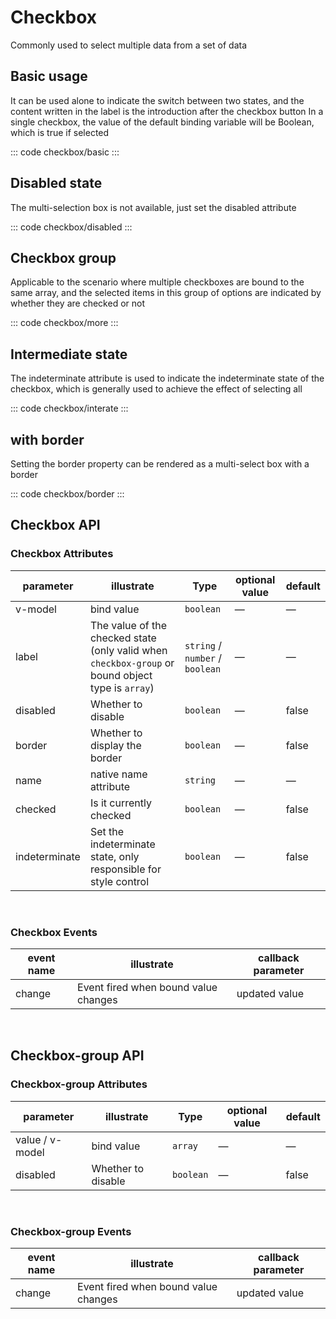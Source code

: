 <script setup>
import basic from 'exam/checkbox/basic.vue'
import disabled from 'exam/checkbox/disabled.vue'
import more from 'exam/checkbox/more.vue'
import interate from 'exam/checkbox/interate.vue'
import border from 'exam/checkbox/border.vue'
</script>

# Checkbox

Commonly used to select multiple data from a set of data

## Basic usage

It can be used alone to indicate the switch between two states, and the content written in the label is the introduction after the checkbox button
In a single checkbox, the value of the default binding variable will be Boolean, which is true if selected

::: code checkbox/basic
<basic></basic>
:::

## Disabled state

The multi-selection box is not available, just set the disabled attribute

::: code checkbox/disabled
<disabled></disabled>
:::

## Checkbox group

Applicable to the scenario where multiple checkboxes are bound to the same array, and the selected items in this group of options are indicated by whether they are checked or not

::: code checkbox/more
<more></more>
:::

## Intermediate state

The indeterminate attribute is used to indicate the indeterminate state of the checkbox, which is generally used to achieve the effect of selecting all

::: code checkbox/interate
<interate></interate>
:::

## with border

Setting the border property can be rendered as a multi-select box with a border

::: code checkbox/border
<border></border>
:::

## Checkbox API

### Checkbox Attributes

| parameter     | illustrate                                                                                        | Type                            | optional value | default |
| ------------- | ------------------------------------------------------------------------------------------------- | ------------------------------- | -------------- | ------- |
| v-model       | bind value                                                                                        | `boolean`                       | —              | —       |
| label         | The value of the checked state (only valid when `checkbox-group` or bound object type is `array`) | `string` / `number` / `boolean` | —              | —       |
| disabled      | Whether to disable                                                                                | `boolean`                       | —              | false   |
| border        | Whether to display the border                                                                     | `boolean`                       | —              | false   |
| name          | native name attribute                                                                             | `string`                        | —              | —       |
| checked       | Is it currently checked                                                                           | `boolean`                       | —              | false   |
| indeterminate | Set the indeterminate state, only responsible for style control                                   | `boolean`                       | —              | false   |

<br/>

### Checkbox Events

| event name | illustrate                           | callback parameter |
| ---------- | ------------------------------------ | ------------------ |
| change     | Event fired when bound value changes | updated value      |

<br/>

## Checkbox-group API

### Checkbox-group Attributes

| parameter       | illustrate         | Type      | optional value | default |
| --------------- | ------------------ | --------- | -------------- | ------- |
| value / v-model | bind value         | `array`   | —              | —       |
| disabled        | Whether to disable | `boolean` | —              | false   |

<br/>

### Checkbox-group Events

| event name | illustrate                           | callback parameter |
| ---------- | ------------------------------------ | ------------------ |
| change     | Event fired when bound value changes | updated value      |
